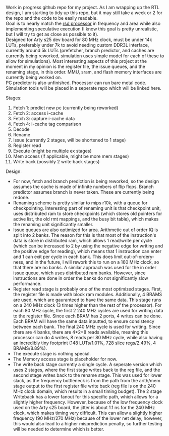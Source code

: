 Work in progress github repo for my project. As I am wrapping up the RTL design, I am starting to tidy up this repo, but it may still take a week or 2 for the repo and the code to be easily readable. \
Goal is to nearly match the [rsd processor](https://github.com/rsd-devel/rsd) in frequency and area while also implementing speculative execution (I know this goal is pretty unrealistic, but I will try to get as close as possible to it).\
Designed for Arty s25 dev board for 80 MHz clock, must be under 14k LUTs, preferably under 7k to avoid needing custom DDR3L interface, currently around 5k LUTs (prefetcher, branch predictor, and caches are currently being reworked, simulation uses simple model for each of these to allow for simulations).
Most interesting aspects of this project at the moment in my opinion is the register file, the issue queues, and the renaming stage, in this order.
MMU, sram, and flash memory interfaces are currently being worked on. \
PC predictor is also unfinished. Processor can run bare metal code. \
Simulation tools will be placed in a seperate repo which will be linked here. 

Stages:
  1. Fetch 1: predict new pc (currently being reworked)
  2. Fetch 2: access i-cache 
  3. Fetch 3: capture i-cache data
  4. Fetch 4: i-cache tag comparison
  5. Decode
  6. Rename
  7. Issue (currently 2 stages, will be shortened to 1 stage)
  8. Register read
  9. Execute (might be multiple ex stages)
  10. Mem access (if applicable, might be more mem stages)
  11. Write back (possibly 2 write back stages)


Design:
- For now, fetch and branch prediction is being reworked, so the design assumes the cache is made of infinite numbers of flip flops. Branch predictor assumes branch is never taken. These are currently being redone.
- Renaming scheme is pretty similar to mips r10k, with a queue for checkpointing. Interesting part of renaming unit is that checkpoint unit, uses distributed ram to store checkpoints (which stores old pointers for active list, the old rmt mappings, and the busy bit table), which makes the renaming unit significantly smaller.
- Issue queues are also optimized for area. Arithmetic out of order IQ is split into 2 banks. The reason for this is that most of the instruction's data is store in distributed ram, which allows 1 read/write per cycle (which can be increased to 2 by using the negative edge for writing and the positive edge for reading), which means that 1 instruction can enter and 1 can exit per cycle in each bank. This does limit out-of-ordery-ness, and in the future, I will rework this to run on a 160 MHz clock, so that there are no banks. A similar approach was used for the in order issue queue, which uses distributed ram banks. However, since instructions are done in order the banks do not significantly slow performance.
- Register read stage is probably one of the most optimized stages. First, the register file is made with block ram modules. Additionally, 4 BRAMS are used, which are gauranteed to have the same data. This stage runs on a 240 MHz clock (3 times higher than the rest of the processor). For each 80 MHz cycle, the first 2 240 MHz cycles are used for writing data to the register file. Since each BRAM has 2 ports, 4 writes can be done. Each BRAM will have the same data inputted, to ensure consistency between each bank. The final 240 MHz cycle is used for writing. Since there are 4 banks, there are 4*2=8 reads available, meaning this processor can do 4 writes, 8 reads per 80 MHz cycle, while also having an incredibly tiny footprint (148 LUTs/1.01%, 728 slice regs/2.49%, 4 BRAMS/8.89%).
- The execute stage is nothing special. 
- The Memory access stage is placeholder for now.
- The write back stage currently a single cycle. A seperate version which uses 2 stages, where the first stage writes back to the reg file, and the second stage writes back to the rename stage. This was used for lower slack, as the frequency bottleneck is from the path from the arith/mem stage output to the first register file write back (reg file is on the 240 MHz clock domain, which results in a small timing budget). The 2 stage Writeback has a lower fanout for this specific path, which allows for a slightly higher frequency. However, because of the low frequency clock used on the Arty s25 board, the jitter is about 1.1 ns for the 240 MHz clock, which makes timing very difficult. This can allow a slightly higher frequency (90 MHz/270 MHz) because of the lower net delay, however, this would also lead to a higher misprediction penalty, so further testing will be needed to determine which is better.
